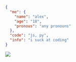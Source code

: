 ```json
{
  "me": {
    "name": "alex",
    "age": "18",
    "pronous": "any pronouns"
  },
  "code": "js, py",
  "info": "i suck at coding"
}
```
<img src="https://i.imgur.com/FrydH9T.gif">
